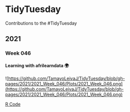 # TidyTuesday
Contributions to the #TidyTuesday 

## 2021 
### Week 046
#### Learning with afrilearndata :earth_africa:
![https://github.com/TamayoLeivaJ/TidyTuesday/blob/gh-pages/2021/2021_Week_046/Plots/2021_Week_046.png](https://github.com/TamayoLeivaJ/TidyTuesday/blob/gh-pages/2021/2021_Week_046/Plots/2021_Week_046.png)

[R Code](https://github.com/TamayoLeivaJ/TidyTuesday/blob/gh-pages/2021/2021_Week_046/2021_Week_046.R)